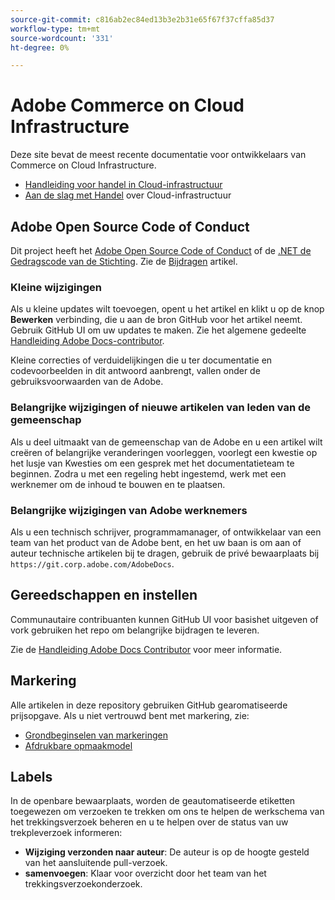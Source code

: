 ```yaml
---
source-git-commit: c816ab2ec84ed13b3e2b31e65f67f37cffa85d37
workflow-type: tm+mt
source-wordcount: '331'
ht-degree: 0%

---
```

# Adobe Commerce on Cloud Infrastructure

Deze site bevat de meest recente documentatie voor ontwikkelaars van Commerce on Cloud Infrastructure.

- [Handleiding voor handel in Cloud-infrastructuur](https://experienceleague.adobe.com/docs/commerce-cloud-service/user-guide/overview.html)
- [Aan de slag met Handel](https://experienceleague.adobe.com/docs/commerce-cloud-service/start/overview.html) over Cloud-infrastructuur

## Adobe Open Source Code of Conduct

Dit project heeft het [Adobe Open Source Code of Conduct](code-of-conduct.md) of de [.NET de Gedragscode van de Stichting](https://dotnetfoundation.org/about/policies/code-of-conduct).
Zie de [Bijdragen](contributing.md) artikel.

### Kleine wijzigingen

Als u kleine updates wilt toevoegen, opent u het artikel en klikt u op de knop **Bewerken** verbinding, die u aan de bron GitHub voor het artikel neemt. Gebruik GitHub UI om uw updates te maken. Zie het algemene gedeelte [Handleiding Adobe Docs-contributor](https://experienceleague.adobe.com/docs/contributor/contributor-guide/introduction.html).

Kleine correcties of verduidelijkingen die u ter documentatie en codevoorbeelden in dit antwoord aanbrengt, vallen onder de gebruiksvoorwaarden van de Adobe.

### Belangrijke wijzigingen of nieuwe artikelen van leden van de gemeenschap

Als u deel uitmaakt van de gemeenschap van de Adobe en u een artikel wilt creëren of belangrijke veranderingen voorleggen, voorlegt een kwestie op het lusje van Kwesties om een gesprek met het documentatieteam te beginnen. Zodra u met een regeling hebt ingestemd, werk met een werknemer om de inhoud te bouwen en te plaatsen.

### Belangrijke wijzigingen van Adobe werknemers

Als u een technisch schrijver, programmamanager, of ontwikkelaar van een team van het product van de Adobe bent, en het uw baan is om aan of auteur technische artikelen bij te dragen, gebruik de privé bewaarplaats bij `https://git.corp.adobe.com/AdobeDocs`.

## Gereedschappen en instellen

Communautaire contribuanten kunnen GitHub UI voor basishet uitgeven of vork gebruiken het repo om belangrijke bijdragen te leveren.

Zie de [Handleiding Adobe Docs Contributor](https://experienceleague.adobe.com/docs/contributor/contributor-guide/introduction.html) voor meer informatie.

## Markering

Alle artikelen in deze repository gebruiken GitHub gearomatiseerde prijsopgave. Als u niet vertrouwd bent met markering, zie:

- [Grondbeginselen van markeringen](https://docs.github.com/en/get-started/writing-on-github/getting-started-with-writing-and-formatting-on-github/basic-writing-and-formatting-syntax)
- [Afdrukbare opmaakmodel](https://docs.github.com/en/get-started/quickstart/git-cheatsheet)

## Labels

In de openbare bewaarplaats, worden de geautomatiseerde etiketten toegewezen om verzoeken te trekken om ons te helpen de werkschema van het trekkingsverzoek beheren en u te helpen over de status van uw trekpleverzoek informeren:

- **Wijziging verzonden naar auteur**: De auteur is op de hoogte gesteld van het aansluitende pull-verzoek.
- **samenvoegen**: Klaar voor overzicht door het team van het trekkingsverzoekonderzoek.
